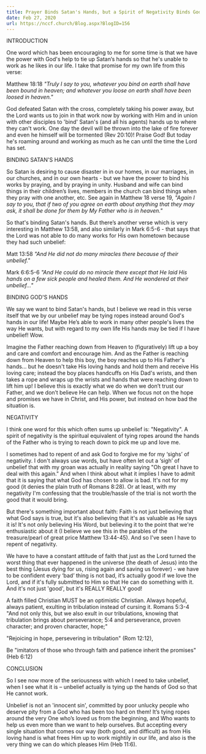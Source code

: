 ```yaml
---
title: Prayer Binds Satan's Hands, but a Spirit of Negativity Binds God's Hands
date: Feb 27, 2020
url: https://nccf.church/Blog.aspx?BlogID=156
---
```


INTRODUCTION  

One word which has been encouraging to me for some time is that we have the power with God's help to tie up Satan‘s hands so that he's unable to work as he likes in our life. I take that promise for my own life from this verse:

Matthew 18:18 *"Truly I say to you, whatever you bind on earth shall have been bound in heaven; and whatever you loose on earth shall have been loosed in heaven."*

God defeated Satan with the cross, completely taking his power away, but the Lord wants us to join in that work now by working with Him and in union with other disciples to 'bind' Satan's (and all his agents) hands up to where they can't work. One day the devil will be thrown into the lake of fire forever and even he himself will be tormented (Rev 20:10)! Praise God! But today he's roaming around and working as much as he can until the time the Lord has set.

BINDING SATAN'S HANDS  

So Satan is desiring to cause disaster in in our homes, in our marriages, in our churches, and in our own hearts - but we have the power to bind his works by praying, and by praying in unity. Husband and wife can bind things in their children’s lives, members in the church can bind things when they pray with one another, etc. See again in Matthew 18 verse 19, *"Again I say to you, that if two of you agree on earth about anything that they may ask, it shall be done for them by My Father who is in heaven."*

So that's binding Satan's hands. But there’s another verse which is very interesting in Matthew 13:58, and also similarly in Mark 6:5-6 - that says that the Lord was not able to do many works for His own hometown because they had such unbelief:

Matt 13:58 *"And He did not do many miracles there because of their unbelief."*  

Mark 6:6:5-6 *"And He could do no miracle there except that He laid His hands on a few sick people and healed them. And He wondered at their unbelief..."*

BINDING GOD'S HANDS

We say we want to bind Satan's hands, but I believe we read in this verse itself that we by our unbelief may be tying ropes instead around God's hands in our life! Maybe He’s able to work in many other people's lives the way He wants, but with regard to my own life His hands may be tied if I have unbelief! Wow.

Imagine the Father reaching down from Heaven to (figuratively) lift up a boy and care and comfort and encourage him. And as the Father is reaching down from Heaven to help this boy, the boy reaches up to His Father's hands... but he doesn't take His loving hands and hold them and receive His loving care; instead the boy places handcuffs on His Dad's wrists, and then takes a rope and wraps up the wrists and hands that were reaching down to lift him up! I believe this is exactly what we do when we don’t trust our Father, and we don’t believe He can help. When we focus not on the hope and promises we have in Christ, and His power, but instead on how bad the situation is.

NEGATIVITY  

I think one word for this which often sums up unbelief is: "Negativity". A spirit of negativity is the spiritual equivalent of tying ropes around the hands of the Father who is trying to reach down to pick me up and love me.

I sometimes had to repent of and ask God to forgive me for my ‘sighs’ of negativity. I don't always use words, but have often let out a ‘sigh’ of unbelief that with my groan was actually in reality saying "Oh great I have to deal with this again." And when I think about what it implies I have to admit that it is saying that what God has chosen to allow is bad. It's not for my good (it denies the plain truth of Romans 8:28). Or at least, with my negativity I'm confessing that the trouble/hassle of the trial is not worth the good that it would bring.

But there's something important about faith: Faith is not just believing that what God says is true, but it's also believing that it's as valuable as He says it is! It's not only believing His Word, but believing it to the point that we're enthusiastic about it (I believe we see this in the parables of the treasure/pearl of great price Matthew 13:44-45). And so I've seen I have to repent of negativity.

We have to have a constant attitude of faith that just as the Lord turned the worst thing that ever happened in the universe (the death of Jesus) into the best thing (Jesus dying for us, rising again and saving us forever) - we have to be confident every ‘bad’ thing is not bad, it’s actually good if we love the Lord, and if it's fully submitted to Him so that He can do something with it. And it's not just 'good', but it's REALLY REALLY good!

A faith filled Christian MUST be an optimistic Christian. Always hopeful, always patient, exulting in tribulation instead of cursing it. Romans 5:3-4 "And not only this, but we also exult in our tribulations, knowing that tribulation brings about perseverance; 5:4 and perseverance, proven character; and proven character, hope;"  

"Rejoicing in hope, persevering in tribulation" (Rom 12:12),  

Be "imitators of those who through faith and patience inherit the promises" (Heb 6:12)

CONCLUSION

So I see now more of the seriousness with which I need to take unbelief, when I see what it is – unbelief actually is tying up the hands of God so that He cannot work.

Unbelief is not an 'innocent sin', committed by poor unlucky people who deserve pity from a God who has been too hard on them! It’s tying ropes around the very One who’s loved us from the beginning, and Who wants to help us even more than we want to help ourselves. But accepting every single situation that comes our way (both good, and difficult) as from His loving hand is what frees Him up to work mightily in our life, and also is the very thing we can do which pleases Him (Heb 11:6).
